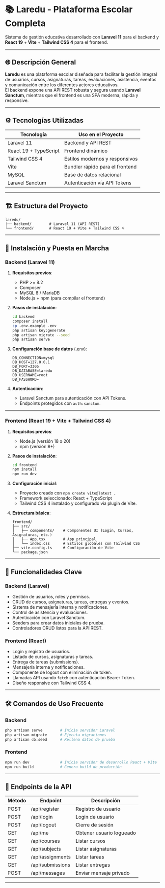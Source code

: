 
# 📚 Laredu - Plataforma Escolar Completa

Sistema de gestión educativa desarrollado con **Laravel 11** para el backend y **React 19** + **Vite** + **Tailwind CSS 4** para el frontend.

---

## 🌐 Descripción General

**Laredu** es una plataforma escolar diseñada para facilitar la gestión integral de usuarios, cursos, asignaturas, tareas, evaluaciones, asistencia, eventos y comunicación entre los diferentes actores educativos.  
El backend expone una API REST robusta y segura usando **Laravel Sanctum**, mientras que el frontend es una SPA moderna, rápida y responsive.

---

## ⚙️ Tecnologías Utilizadas

| Tecnología               | Uso en el Proyecto              |
|-------------------------|---------------------------------|
| Laravel 11              | Backend y API REST              |
| React 19 + TypeScript   | Frontend dinámico               |
| Tailwind CSS 4          | Estilos modernos y responsivos  |
| Vite                    | Bundler rápido para el frontend |
| MySQL                   | Base de datos relacional        |
| Laravel Sanctum         | Autenticación vía API Tokens    |

---

## 🏗️ Estructura del Proyecto

```
laredu/
├── backend/        # Laravel 11 (API REST)
└── frontend/       # React 19 + Vite + Tailwind CSS 4
```

---

## 🚀 Instalación y Puesta en Marcha

### Backend (Laravel 11)

1. **Requisitos previos**:
   - PHP >= 8.2
   - Composer
   - MySQL 8 / MariaDB
   - Node.js + npm (para compilar el frontend)

2. **Pasos de instalación**:

   ```bash
   cd backend
   composer install
   cp .env.example .env
   php artisan key:generate
   php artisan migrate --seed
   php artisan serve
   ```

3. **Configuración base de datos** (.env):

   ```
   DB_CONNECTION=mysql
   DB_HOST=127.0.0.1
   DB_PORT=3306
   DB_DATABASE=laredu
   DB_USERNAME=root
   DB_PASSWORD=
   ```

4. **Autenticación**:
   - Laravel Sanctum para autenticación con API Tokens.
   - Endpoints protegidos con `auth:sanctum`.

---

### Frontend (React 19 + Vite + Tailwind CSS 4)

1. **Requisitos previos**:
   - Node.js (versión 18 o 20)
   - npm (versión 8+)

2. **Pasos de instalación**:

   ```bash
   cd frontend
   npm install
   npm run dev
   ```

3. **Configuración inicial**:
   - Proyecto creado con `npm create vite@latest .`
   - Framework seleccionado: React + TypeScript
   - Tailwind CSS 4 instalado y configurado vía plugin de Vite.

4. **Estructura básica**:

   ```
   frontend/
   ├── src/
   │   ├── components/    # Componentes UI (Login, Cursos, Asignaturas, etc.)
   │   ├── App.tsx        # App principal
   │   └── index.css      # Estilos globales con Tailwind CSS
   ├── vite.config.ts     # Configuración de Vite
   └── package.json
   ```

---

## 🔑 Funcionalidades Clave

### Backend (Laravel)

- Gestión de usuarios, roles y permisos.
- CRUD de cursos, asignaturas, tareas, entregas y eventos.
- Sistema de mensajería interna y notificaciones.
- Control de asistencia y evaluaciones.
- Autenticación con Laravel Sanctum.
- Seeders para crear datos iniciales de prueba.
- Controladores CRUD listos para la API REST.

### Frontend (React)

- Login y registro de usuarios.
- Listado de cursos, asignaturas y tareas.
- Entrega de tareas (submissions).
- Mensajería interna y notificaciones.
- Componente de logout con eliminación de token.
- Llamadas API usando `fetch` con autenticación Bearer Token.
- Diseño responsive con Tailwind CSS 4.

---

## 🛠️ Comandos de Uso Frecuente

### Backend

```bash
php artisan serve        # Inicia servidor Laravel
php artisan migrate      # Ejecuta migraciones
php artisan db:seed      # Rellena datos de prueba
```

### Frontend

```bash
npm run dev              # Inicia servidor de desarrollo React + Vite
npm run build            # Genera build de producción
```

---

## 📝 Endpoints de la API

| Método | Endpoint             | Descripción              |
|--------|----------------------|--------------------------|
| POST   | /api/register        | Registro de usuario      |
| POST   | /api/login           | Login de usuario         |
| POST   | /api/logout          | Cierre de sesión         |
| GET    | /api/me              | Obtener usuario logueado |
| GET    | /api/courses         | Listar cursos            |
| GET    | /api/subjects        | Listar asignaturas       |
| GET    | /api/assignments     | Listar tareas            |
| GET    | /api/submissions     | Listar entregas          |
| POST   | /api/messages        | Enviar mensaje privado   |

---
